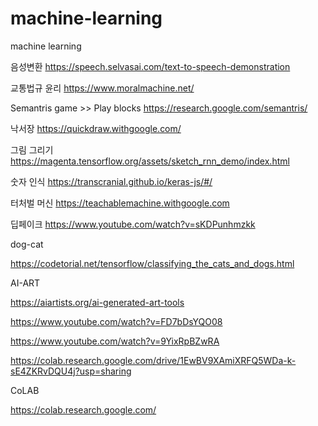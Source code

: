 # machine-learning
machine learning


음성변환 https://speech.selvasai.com/text-to-speech-demonstration

교통법규 윤리 https://www.moralmachine.net/

Semantris game >> Play blocks https://research.google.com/semantris/

낙서장 https://quickdraw.withgoogle.com/

그림 그리기 https://magenta.tensorflow.org/assets/sketch_rnn_demo/index.html

숫자 인식 https://transcranial.github.io/keras-js/#/

터처벌 머신 https://teachablemachine.withgoogle.com

딥페이크 https://www.youtube.com/watch?v=sKDPunhmzkk

dog-cat

https://codetorial.net/tensorflow/classifying_the_cats_and_dogs.html

AI-ART

https://aiartists.org/ai-generated-art-tools

https://www.youtube.com/watch?v=FD7bDsYQO08

https://www.youtube.com/watch?v=9YixRpBZwRA

https://colab.research.google.com/drive/1EwBV9XAmiXRFQ5WDa-k-sE4ZKRvDQU4j?usp=sharing

CoLAB

https://colab.research.google.com/

